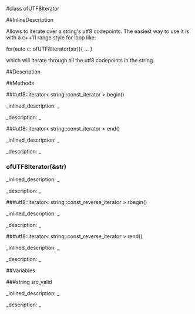 #class ofUTF8Iterator


<!--
_visible: True_
_advanced: False_
_istemplated: False_
_extends: _
-->

##InlineDescription

Allows to iterate over a string's utf8 codepoints.
The easiest way to use it is with a c++11 range style
for loop like:

for(auto c: ofUTF8Iterator(str)){
...
}

which will iterate through all the utf8 codepoints in the
string.





##Description





##Methods



###utf8::iterator< string::const_iterator > begin()

<!--
_syntax: begin()_
_name: begin_
_returns: utf8::iterator< string::const_iterator >_
_returns_description: _
_parameters: _
_access: public_
_version_started: 0.9.0_
_version_deprecated: _
_summary: _
_constant: False_
_static: False_
_visible: True_
_advanced: False_
-->

_inlined_description: _







_description: _







<!----------------------------------------------------------------------------->

###utf8::iterator< string::const_iterator > end()

<!--
_syntax: end()_
_name: end_
_returns: utf8::iterator< string::const_iterator >_
_returns_description: _
_parameters: _
_access: public_
_version_started: 0.9.0_
_version_deprecated: _
_summary: _
_constant: False_
_static: False_
_visible: True_
_advanced: False_
-->

_inlined_description: _







_description: _







<!----------------------------------------------------------------------------->

### ofUTF8Iterator(&str)

<!--
_syntax: ofUTF8Iterator(&str)_
_name: ofUTF8Iterator_
_returns: _
_returns_description: _
_parameters: const string &str_
_access: public_
_version_started: 0.9.0_
_version_deprecated: _
_summary: _
_constant: False_
_static: False_
_visible: True_
_advanced: False_
-->

_inlined_description: _







_description: _







<!----------------------------------------------------------------------------->

###utf8::iterator< string::const_reverse_iterator > rbegin()

<!--
_syntax: rbegin()_
_name: rbegin_
_returns: utf8::iterator< string::const_reverse_iterator >_
_returns_description: _
_parameters: _
_access: public_
_version_started: 0.9.0_
_version_deprecated: _
_summary: _
_constant: False_
_static: False_
_visible: True_
_advanced: False_
-->

_inlined_description: _







_description: _







<!----------------------------------------------------------------------------->

###utf8::iterator< string::const_reverse_iterator > rend()

<!--
_syntax: rend()_
_name: rend_
_returns: utf8::iterator< string::const_reverse_iterator >_
_returns_description: _
_parameters: _
_access: public_
_version_started: 0.9.0_
_version_deprecated: _
_summary: _
_constant: False_
_static: False_
_visible: True_
_advanced: False_
-->

_inlined_description: _







_description: _







<!----------------------------------------------------------------------------->

##Variables



###string src_valid

<!--
_name: src_valid_
_type: string_
_access: private_
_version_started: 0.9.0_
_version_deprecated: _
_summary: _
_visible: True_
_constant: False_
_advanced: False_
-->

_inlined_description: _







_description: _







<!----------------------------------------------------------------------------->

